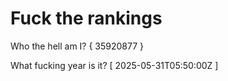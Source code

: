 # Fuck the rankings

Who the hell am I?
{ 35920877 }

What fucking year is it?
[ 2025-05-31T05:50:00Z ]
